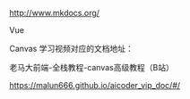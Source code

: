 http://www.mkdocs.org/


Vue




Canvas
学习视频对应的文档地址：

老马大前端-全栈教程-canvas高级教程（B站）

https://malun666.github.io/aicoder_vip_doc/#/
